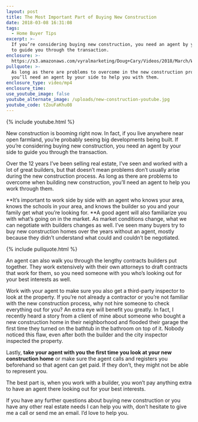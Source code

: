 ```yaml
---
layout: post
title: The Most Important Part of Buying New Construction
date: 2018-03-08 16:31:08
tags:
  - Home Buyer Tips
excerpt: >-
  If you’re considering buying new construction, you need an agent by your side
  to guide you through the transaction.
enclosure: >-
  https://s3.amazonaws.com/vyralmarketing/Doug+Cary/Videos/2018/March/Wasatch+Front+Real+Estate+Agent-+The+Most+Important+Part+of+Buying+New+Construction.mp4
pullquote: >-
  As long as there are problems to overcome in the new construction process,
  you’ll need an agent by your side to help you with them.
enclosure_type: video/mp4
enclosure_time:
use_youtube_image: false
youtube_alternate_image: /uploads/new-construction-youtube.jpg
youtube_code: tZouFaKhu08
---
```


{% include youtube.html %}

New construction is booming right now. In fact, if you live anywhere near open farmland, you’re probably seeing big developments being built. If you’re considering buying new construction, you need an agent by your side to guide you through the transaction.

Over the 12 years I’ve been selling real estate, I’ve seen and worked with a lot of great builders, but that doesn’t mean problems don’t usually arise during the new construction process. As long as there are problems to overcome when building new construction, you’ll need an agent to help you work through them.

**It’s important to work side by side with an agent who knows your area, knows the schools in your area, and knows the builder so you and your family get what you’re looking for.&nbsp;**A good agent will also familiarize you with what’s going on in the market. As market conditions change, what we can negotiate with builders changes as well. I’ve seen many buyers try to buy new construction homes over the years without an agent, mostly because they didn’t understand what could and couldn’t be negotiated.

{% include pullquote.html %}

An agent can also walk you through the lengthy contracts builders put together. They work extensively with their own attorneys to draft contracts that work for them, so you need someone with you who’s looking out for your best interests as well.

Work with your agent to make sure you also get a third-party inspector to look at the property. If you’re not already a contractor or you’re not familiar with the new construction process, why not hire someone to check everything out for you? An extra eye will benefit you greatly. In fact, I recently heard a story from a client of mine about someone who bought a new construction home in their neighborhood and flooded their garage the first time they turned on the bathtub in the bathroom on top of it. Nobody noticed this flaw, even after both the builder and the city inspector inspected the property.

Lastly, **take your agent with you the first time you look at your new construction home** or make sure the agent calls and registers you beforehand so that agent can get paid. If they don’t, they might not be able to represent you.

The best part is, when you work with a builder, you won’t pay anything extra to have an agent there looking out for your best interests.

If you have any further questions about buying new construction or you have any other real estate needs I can help you with, don’t hesitate to give me a call or send me an email. I’d love to help you.